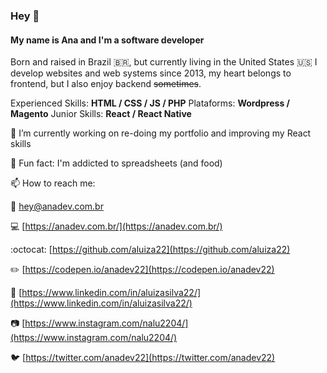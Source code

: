 ### Hey 👋 
#### My name is Ana and I'm a software developer
Born and raised in Brazil :brazil:, but currently living in the United States :us:
I develop websites and web systems since 2013, my heart belongs to frontend, but I also enjoy backend ~~sometimes~~.

Experienced Skills: **HTML / CSS / JS / PHP**
Plataforms: **Wordpress / Magento**
Junior Skills: **React / React Native**

🌱 I’m currently working on re-doing my portfolio and improving my React skills

:heart_decoration: Fun fact: I'm addicted to spreadsheets (and food)

📫 How to reach me:

:email: [hey@anadev.com.br](mailto:hey@anadev.com.br)

:computer: [https://anadev.com.br/](https://anadev.com.br/)

:octocat: [https://github.com/aluiza22](https://github.com/aluiza22)

:pencil2: [https://codepen.io/anadev22](https://codepen.io/anadev22)

:briefcase: [https://www.linkedin.com/in/aluizasilva22/](https://www.linkedin.com/in/aluizasilva22/)

:camera: [https://www.instagram.com/nalu2204/](https://www.instagram.com/nalu2204/)

:bird: [https://twitter.com/anadev22](https://twitter.com/anadev22)



<!--
**aluiza22/aluiza22** is a ✨ _special_ ✨ repository because its `README.md` (this file) appears on your GitHub profile.
